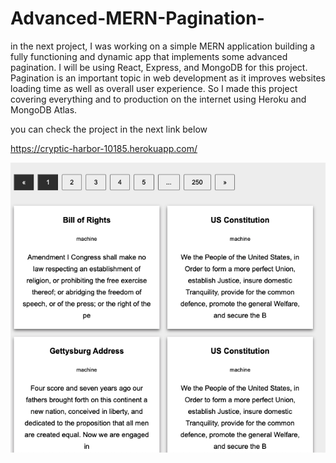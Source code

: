 # Advanced-MERN-Pagination-


in the next project, I was working on a simple MERN application building a fully functioning and dynamic app that implements some advanced pagination. I will be using React, Express, and MongoDB for this project. Pagination is an important topic in web development as it improves websites loading time as well as overall user experience. So I made this project covering everything and ​to production on the internet using Heroku and MongoDB Atlas. 

you can check the project in the next link below 

https://cryptic-harbor-10185.herokuapp.com/

<img src="https://github.com/TotoroDavid/Advanced-MERN-Pagination-/blob/master/Screen%20Shot%202021-07-07%20at%208.49.51%20am.png?raw=true">
